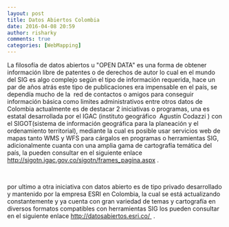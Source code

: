 ```yaml
---
layout: post
title: Datos Abiertos Colombia
date: 2016-04-08 20:59
author: risharky
comments: true
categories: [WebMapping]
---
```

La filosofía de datos abiertos u "OPEN DATA" es una forma de obtener información libre de patentes o de derechos de autor lo cual en el mundo del SIG es algo complejo según el tipo de información requerida, hace un par de años atrás este tipo de publicaciones era impensable en el país, se dependía mucho de la  red de contactos o amigos para conseguir información básica como limites administrativos entre otros datos de Colombia actualmente es de destacar 2 iniciativas o programas, una es estatal desarrollada por el IGAC (instituto geográfico  Agustín Codazzi ) con el SIGOT(sistema de información geográfica para la planeación y el ordenamiento territorial), mediante la cual es posible usar servicios web de mapas tanto WMS y WFS para cárgalos en programas o herramientas SIG, adicionalmente cuanta con una amplia gama de cartografía temática del país, la pueden consultar en el siguiente enlace http://sigotn.igac.gov.co/sigotn/frames_pagina.aspx .

&nbsp;

por ultimo a otra iniciativa con datos abierto es de tipo privado desarrollado y mantenido por la empresa ESRI en Colombia, la cual se está actualizando constantemente y ya cuenta con gran variedad de temas y cartografía en diversos formatos compatibles con herramientas SIG los pueden consultar en el siguiente enlace http://datosabiertos.esri.co/  .
